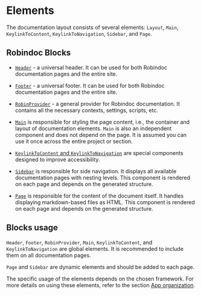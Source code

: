 # Elements

The documentation layout consists of several elements: `Layout`, `Main`, `KeylinkToContent`, `KeylinkToNavigation`, `Sidebar`, and `Page`.

## Robindoc Blocks

- [`Header`](./header.md) - a universal header. It can be used for both Robindoc documentation pages and the entire site.

- [`Footer`](./footer.md) - a universal footer. It can be used for both Robindoc documentation pages and the entire site.

- [`RobinProvider`](./robin-provider.md) - a general provider for Robindoc documentation. It contains all the necessary contexts, settings, scripts, etc.

- [`Main`](./main.md) is responsible for styling the page content, i.e., the container and layout of documentation elements. `Main` is also an independent component and does not depend on the page. It is assumed you can use it once across the entire project or section.

- [`KeylinkToContent` and `KeylinkToNavigation`](./keylinks.md) are special components designed to improve accessibility.

- [`Sidebar`](./sidebar.md) is responsible for side navigation. It displays all available documentation pages with nesting levels. This component is rendered on each page and depends on the generated structure.

- [`Page`](./page.md) is responsible for the content of the document itself. It handles displaying markdown-based files as HTML. This component is rendered on each page and depends on the generated structure.

## Blocks usage

`Header`, `Footer`, `RobinProvider`, `Main`, `KeylinkToContent`, and `KeylinkToNavigation` are global elements. It is recommended to include them on all documentation pages.

`Page` and `Sidebar` are dynamic elements and should be added to each page.

The specific usage of the elements depends on the chosen framework. For more details on using these elements, refer to the section [App organization](../../getting-started/app-organization/README.md).
